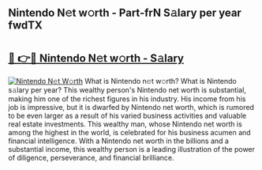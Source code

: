 ## Nintendo N𝚎t w𝚘rth - Part-frN S𝚊lary per year fwdTX

# <h2><a href="http://gc0ol3.nevu.top/?p=Nintendo">🔗 👉🔴 Nintendo N𝚎t w𝚘rth - S𝚊lary</a></h2>

[![Nintendo N𝚎t W𝚘rth](https://i.imgur.com/Oavwk0R.jpeg)](http://gc0ol3.nevu.top/?p=Nintendo)
What is Nintendo n𝚎t w𝚘rth? What is Nintendo s𝚊lary per year?
This wealthy person's Nintendo net worth is substantial, making him one of the richest figures in his industry. His income from his job is impressive, but it is dwarfed by Nintendo net worth, which is rumored to be even larger as a result of his varied business activities and valuable real estate investments. This wealthy man, whose Nintendo net worth is among the highest in the world, is celebrated for his business acumen and financial intelligence. With a Nintendo net worth in the billions and a substantial income, this wealthy person is a leading illustration of the power of diligence, perseverance, and financial brilliance.
